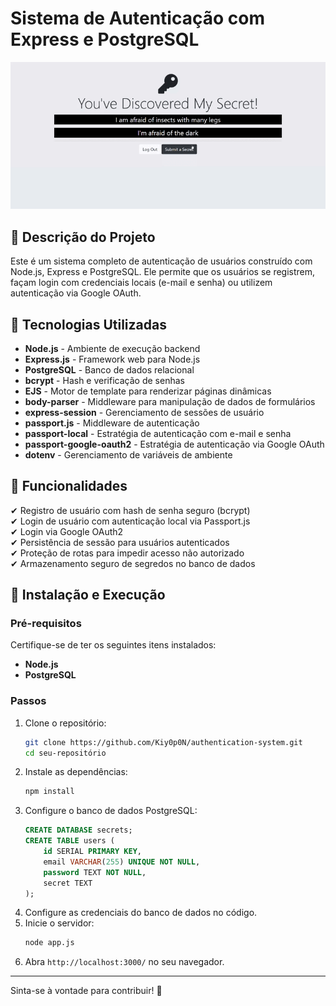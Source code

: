 # Sistema de Autenticação com Express e PostgreSQL  

![Exemplo de execução](/image/example.gif)  

## 📌 Descrição do Projeto  
Este é um sistema completo de autenticação de usuários construído com Node.js, Express e PostgreSQL. Ele permite que os usuários se registrem, façam login com credenciais locais (e-mail e senha) ou utilizem autenticação via Google OAuth.  

## 🚀 Tecnologias Utilizadas  
- **Node.js** - Ambiente de execução backend  
- **Express.js** - Framework web para Node.js  
- **PostgreSQL** - Banco de dados relacional  
- **bcrypt** - Hash e verificação de senhas  
- **EJS** - Motor de template para renderizar páginas dinâmicas  
- **body-parser** - Middleware para manipulação de dados de formulários  
- **express-session** - Gerenciamento de sessões de usuário  
- **passport.js** - Middleware de autenticação  
- **passport-local** - Estratégia de autenticação com e-mail e senha  
- **passport-google-oauth2** - Estratégia de autenticação via Google OAuth  
- **dotenv** - Gerenciamento de variáveis de ambiente  

## 📂 Funcionalidades  
✔ Registro de usuário com hash de senha seguro (bcrypt)  
✔ Login de usuário com autenticação local via Passport.js  
✔ Login via Google OAuth2  
✔ Persistência de sessão para usuários autenticados  
✔ Proteção de rotas para impedir acesso não autorizado  
✔ Armazenamento seguro de segredos no banco de dados 

## 🔧 Instalação e Execução
### Pré-requisitos
Certifique-se de ter os seguintes itens instalados:
- **Node.js**
- **PostgreSQL**

### Passos
1. Clone o repositório:
   ```sh
   git clone https://github.com/Kiy0p0N/authentication-system.git
   cd seu-repositório
   ```
2. Instale as dependências:
   ```sh
   npm install
   ```
3. Configure o banco de dados PostgreSQL:
   ```sql
   CREATE DATABASE secrets;
   CREATE TABLE users (
       id SERIAL PRIMARY KEY,
       email VARCHAR(255) UNIQUE NOT NULL,
       password TEXT NOT NULL,
       secret TEXT
   );
   ```
4. Configure as credenciais do banco de dados no código.
5. Inicie o servidor:
   ```sh
   node app.js
   ```
6. Abra `http://localhost:3000/` no seu navegador.

---
Sinta-se à vontade para contribuir! 🚀
